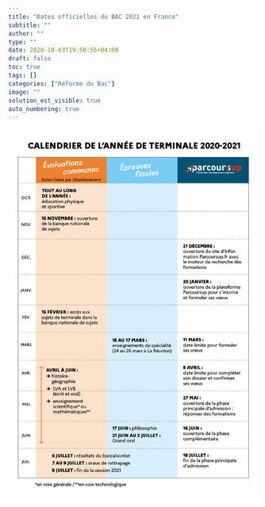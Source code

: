 ```yaml
---
title: "Dates officielles du BAC 2021 en France"
subtitle: ""
author: ""
type: ""
date: 2020-10-03T19:50:55+04:00
draft: false
toc: true
tags: []
categories: ["Réforme du Bac"]
image: ""
solution_est_visible: true
auto_numbering: true
---
```


<img src="/pdf/Bac20-21_calendrier_Tle_GT_vertical-1.jpg" alt="" />